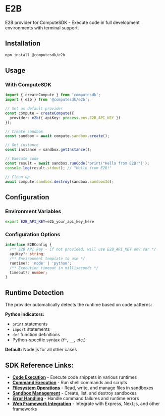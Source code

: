 # E2B

E2B provider for ComputeSDK - Execute code in full development environments with terminal support.

## Installation

```bash
npm install @computesdk/e2b
```

## Usage

### With ComputeSDK

```typescript
import { createCompute } from 'computesdk';
import { e2b } from '@computesdk/e2b';

// Set as default provider
const compute = createCompute({ 
  provider: e2b({ apiKey: process.env.E2B_API_KEY }) 
});

// Create sandbox
const sandbox = await compute.sandbox.create();

// Get instance
const instance = sandbox.getInstance();

// Execute code
const result = await sandbox.runCode('print("Hello from E2B!")');
console.log(result.stdout); // "Hello from E2B!"

// Clean up
await compute.sandbox.destroy(sandbox.sandboxId);
```

## Configuration

### Environment Variables

```bash
export E2B_API_KEY=e2b_your_api_key_here
```

### Configuration Options

```typescript
interface E2BConfig {
  /** E2B API key - if not provided, will use E2B_API_KEY env var */
  apiKey?: string;
  /** Environment template to use */
  runtime?: 'node' | 'python';
  /** Execution timeout in milliseconds */
  timeout?: number;
}
```

## Runtime Detection

The provider automatically detects the runtime based on code patterns:

**Python indicators:**
- `print` statements
- `import` statements  
- `def` function definitions
- Python-specific syntax (`f"`, `__`, etc.)

**Default:** Node.js for all other cases

## SDK Reference Links:

- **[Code Execution](/docs/reference/code-execution)** - Execute code snippets in various runtimes
- **[Command Execution](/docs/reference/code-execution#basic-code-execution)** - Run shell commands and scripts
- **[Filesystem Operations](/docs/reference/filesystem)** - Read, write, and manage files in sandboxes
- **[Sandbox Management](/docs/reference/sandbox-management)** - Create, list, and destroy sandboxes
- **[Error Handling](/docs/reference/api-integration#error-handling)** - Handle command failures and runtime errors
- **[Web Framework Integration](/docs/reference/api-integration#web-framework-integration)** - Integrate with Express, Next.js, and other frameworks
